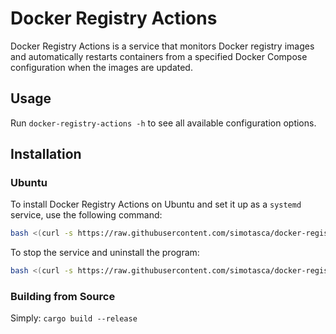 # Docker Registry Actions

Docker Registry Actions is a service that monitors Docker registry images and automatically restarts containers from a specified Docker Compose configuration when the images are updated.

## Usage

Run `docker-registry-actions -h` to see all available configuration options.

## Installation

### Ubuntu

To install Docker Registry Actions on Ubuntu and set it up as a `systemd` service, use the following command:

```bash
bash <(curl -s https://raw.githubusercontent.com/simotasca/docker-registry-actions/master/installers/linux/install.sh)
```

To stop the service and uninstall the program:

```bash
bash <(curl -s https://raw.githubusercontent.com/simotasca/docker-registry-actions/master/installers/linux/uninstall.sh)
```

### Building from Source

Simply: `cargo build --release`
